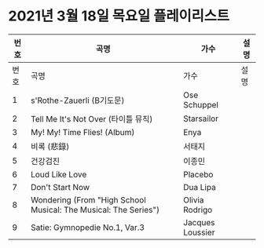 # 2021년 3월 18일 목요일 플레이리스트

| 번호 | 곡명 | 가수 | 설명 |
|------|------|------|------|
| 번호 | 곡명 | 가수 | 설명 |
| 1 | s'Rothe-Zauerli (B기도문) | Ose Schuppel |  |
| 2 | Tell Me It's Not Over (타이틀 뮤직) | Starsailor |  |
| 3 | My! My! Time Flies! (Album) | Enya |  |
| 4 | 비록 (悲錄) | 서태지 |  |
| 5 | 건강검진 | 이종민 |  |
| 6 | Loud Like Love | Placebo |  |
| 7 | Don't Start Now | Dua Lipa |  |
| 8 | Wondering (From "High School Musical: The Musical: The Series") | Olivia Rodrigo |  |
| 9 | Satie: Gymnopedie No.1, Var.3 | Jacques Loussier |  |
